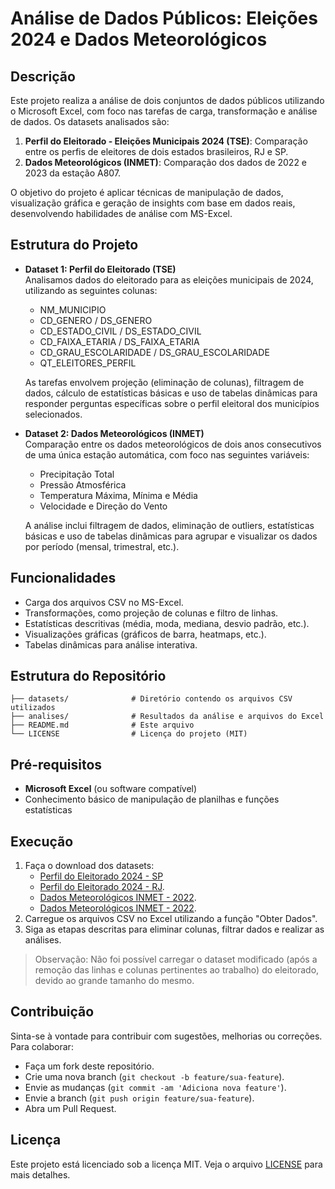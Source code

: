 # Análise de Dados Públicos: Eleições 2024 e Dados Meteorológicos

## Descrição
Este projeto realiza a análise de dois conjuntos de dados públicos utilizando o Microsoft Excel, com foco nas tarefas de carga, transformação e análise de dados. Os datasets analisados são:

1. **Perfil do Eleitorado - Eleições Municipais 2024 (TSE)**: Comparação entre os perfis de eleitores de dois estados brasileiros, RJ e SP.
2. **Dados Meteorológicos (INMET)**: Comparação dos dados de 2022 e 2023 da estação A807.

O objetivo do projeto é aplicar técnicas de manipulação de dados, visualização gráfica e geração de insights com base em dados reais, desenvolvendo habilidades de análise com MS-Excel.

## Estrutura do Projeto

- **Dataset 1: Perfil do Eleitorado (TSE)**  
  Analisamos dados do eleitorado para as eleições municipais de 2024, utilizando as seguintes colunas:  
  - NM_MUNICIPIO
  - CD_GENERO / DS_GENERO
  - CD_ESTADO_CIVIL / DS_ESTADO_CIVIL
  - CD_FAIXA_ETARIA / DS_FAIXA_ETARIA
  - CD_GRAU_ESCOLARIDADE / DS_GRAU_ESCOLARIDADE
  - QT_ELEITORES_PERFIL

  As tarefas envolvem projeção (eliminação de colunas), filtragem de dados, cálculo de estatísticas básicas e uso de tabelas dinâmicas para responder perguntas específicas sobre o perfil eleitoral dos municípios selecionados.

- **Dataset 2: Dados Meteorológicos (INMET)**  
  Comparação entre os dados meteorológicos de dois anos consecutivos de uma única estação automática, com foco nas seguintes variáveis:  
  - Precipitação Total
  - Pressão Atmosférica
  - Temperatura Máxima, Mínima e Média
  - Velocidade e Direção do Vento

  A análise inclui filtragem de dados, eliminação de outliers, estatísticas básicas e uso de tabelas dinâmicas para agrupar e visualizar os dados por período (mensal, trimestral, etc.).

## Funcionalidades
- Carga dos arquivos CSV no MS-Excel.
- Transformações, como projeção de colunas e filtro de linhas.
- Estatísticas descritivas (média, moda, mediana, desvio padrão, etc.).
- Visualizações gráficas (gráficos de barra, heatmaps, etc.).
- Tabelas dinâmicas para análise interativa.

## Estrutura do Repositório

```
├── datasets/              # Diretório contendo os arquivos CSV utilizados
├── analises/              # Resultados da análise e arquivos do Excel
├── README.md              # Este arquivo
└── LICENSE                # Licença do projeto (MIT)
```

## Pré-requisitos

- **Microsoft Excel** (ou software compatível)
- Conhecimento básico de manipulação de planilhas e funções estatísticas

## Execução

1. Faça o download dos datasets:
   - [Perfil do Eleitorado 2024 - SP](https://cdn.tse.jus.br/estatistica/sead/odsele/perfil_eleitor_secao/perfil_eleitor_secao_ATUAL_SP.zip)
   - [Perfil do Eleitorado 2024 - RJ](https://cdn.tse.jus.br/estatistica/sead/odsele/perfil_eleitor_secao/perfil_eleitor_secao_ATUAL_RJ.zip).
   - [Dados Meteorológicos INMET - 2022](https://portal.inmet.gov.br/uploads/dadoshistoricos/2022.zip).
   - [Dados Meteorológicos INMET - 2022](https://portal.inmet.gov.br/uploads/dadoshistoricos/2023.zip).
2. Carregue os arquivos CSV no Excel utilizando a função "Obter Dados".
3. Siga as etapas descritas para eliminar colunas, filtrar dados e realizar as análises.

> Observação: Não foi possível carregar o dataset modificado (após a remoção das linhas e colunas pertinentes ao trabalho) do eleitorado, devido ao grande tamanho do mesmo.

## Contribuição
Sinta-se à vontade para contribuir com sugestões, melhorias ou correções. Para colaborar:
- Faça um fork deste repositório.
- Crie uma nova branch (`git checkout -b feature/sua-feature`).
- Envie as mudanças (`git commit -am 'Adiciona nova feature'`).
- Envie a branch (`git push origin feature/sua-feature`).
- Abra um Pull Request.

## Licença
Este projeto está licenciado sob a licença MIT. Veja o arquivo [LICENSE](LICENSE) para mais detalhes.
